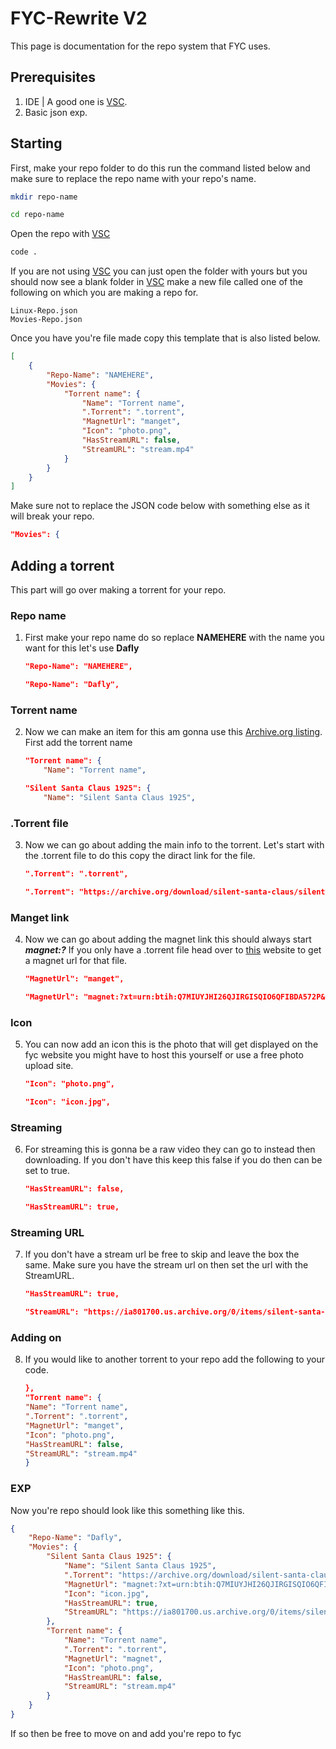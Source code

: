 # FYC-Rewrite V2
This page is documentation for the repo system that FYC uses.

## Prerequisites
1) IDE | A good one is [VSC](https://code.visualstudio.com/).
2) Basic json exp.

## Starting
First, make your repo folder to do this run the command listed below and make sure to replace the repo name with your repo's name.

```bash
mkdir repo-name
```
```bash
cd repo-name
```
Open the repo with [VSC](https://code.visualstudio.com/)
```bash
code .
```
If you are not using [VSC](https://code.visualstudio.com/) you can just open the folder with yours but you should now see a blank folder in [VSC](https://code.visualstudio.com/) make a new file called one of the following on which you are making a repo for.
```
Linux-Repo.json
Movies-Repo.json
```
Once you have you're file made copy this template that is also listed below.
```json
[
    {
        "Repo-Name": "NAMEHERE",
        "Movies": {
            "Torrent name": {
                "Name": "Torrent name",
                ".Torrent": ".torrent",
                "MagnetUrl": "manget",
                "Icon": "photo.png",
                "HasStreamURL": false,
                "StreamURL": "stream.mp4"
            }
        }
    }
]
```
Make sure not to replace the JSON code below with something else as it will break your repo.
```json
"Movies": {
```
## Adding a torrent
This part will go over making a torrent for your repo.

### Repo name
1) First make your repo name do so replace **NAMEHERE** with the name you want for this let's use **Dafly**
    ```json
    "Repo-Name": "NAMEHERE",
    ```
    ```json
    "Repo-Name": "Dafly",
    ```
### Torrent name
2) Now we can make an item for this am gonna use this [Archive.org listing](https://archive.org/details/silent-santa-claus). First add the torrent name
    ```json
    "Torrent name": {
        "Name": "Torrent name",
    ```
    ```json
    "Silent Santa Claus 1925": {
        "Name": "Silent Santa Claus 1925",
    ```
### .Torrent file
3) Now we can go about adding the main info to the torrent. Let's start with the .torrent file to do this copy the diract link for the file.
    ```json
    ".Torrent": ".torrent",
    ```
    ```json
    ".Torrent": "https://archive.org/download/silent-santa-claus/silent-santa-claus_archive.torrent",
    ```
### Manget link
4) Now we can go about adding the magnet link this should always start ***magnet:?*** If you only have a .torrent file head over to [this](https://nutbread.github.io/t2m/) website to get a magnet url for that file.
    ```json
    "MagnetUrl": "manget",
    ```
    ```json
    "MagnetUrl": "magnet:?xt=urn:btih:Q7MIUYJHI26QJIRGISQIO6QFIBDA572P&dn=silent-santa-claus&tr=http%3A%2F%2Fbt1.archive.org%3A6969%2Fannounce",
    ```
### Icon
5) You can now add an icon this is the photo that will get displayed on the fyc website you might have to host this yourself or use a free photo upload site.
    ```json
    "Icon": "photo.png",
    ```
    ```json
    "Icon": "icon.jpg",
    ```
### Streaming
6) For streaming this is gonna be a raw video they can go to instead then downloading. If you don't have this keep this false if you do then can be set to true.
    ```json
    "HasStreamURL": false,
    ```
    ```json
    "HasStreamURL": true,
    ```
### Streaming URL
7) If you don't have a stream url be free to skip and leave the box the same. Make sure you have the stream url on then set the url with the StreamURL.
    ```json
    "HasStreamURL": true,
    ```
    ```json
    "StreamURL": "https://ia801700.us.archive.org/0/items/silent-santa-claus/Santa%20Claus.mp4"
    ```
### Adding on
8) If you would like to another torrent to your repo add the following to your code.
    ```json
    },
    "Torrent name": {
    "Name": "Torrent name",
    ".Torrent": ".torrent",
    "MagnetUrl": "manget",
    "Icon": "photo.png",
    "HasStreamURL": false,
    "StreamURL": "stream.mp4"
    }
    ```

### EXP
Now you're repo should look like this something like this.
```json
{
    "Repo-Name": "Dafly",
    "Movies": {
        "Silent Santa Claus 1925": {
            "Name": "Silent Santa Claus 1925",
            ".Torrent": "https://archive.org/download/silent-santa-claus/silent-santa-claus_archive.torrent",
            "MagnetUrl": "magnet:?xt=urn:btih:Q7MIUYJHI26QJIRGISQIO6QFIBDA572P&dn=silent-santa-claus&tr=http%3A%2F%2Fbt1.archive.org%3A6969%2Fannounce",
            "Icon": "icon.jpg",
            "HasStreamURL": true,
            "StreamURL": "https://ia801700.us.archive.org/0/items/silent-santa-claus/Santa%20Claus.mp4"
        },
        "Torrent name": {
            "Name": "Torrent name",
            ".Torrent": ".torrent",
            "MagnetUrl": "magnet",
            "Icon": "photo.png",
            "HasStreamURL": false,
            "StreamURL": "stream.mp4"
        }
    }
}
```


If so then be free to move on and add you're repo to fyc

